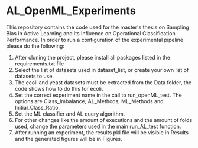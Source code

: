 # AL_OpenML_Experiments

This repository contains the code used for the master's thesis on Sampling Bias in Active Learning and its Influence on Operational Classification Performance. 
In order to run a configuration of the experimental pipeline please do the following:

1. After cloning the project, please install all packages listed in the requirements.txt file
2. Select the list of datasets used in dataset_list, or create your own list of datasets to use.
3. The ecoli and yeast datasets must be extracted from the Data folder, the code shows how to do this for ecoli.
4. Set the correct experiment name in the call to run_openML_test. The options are Class_Imbalance, AL_Methods, ML_Methods and Initial_Class_Ratio.
5. Set the ML classifier and AL query algorithm.
6. For other changes like the amount of executions and the amount of folds used, change the parameters used in the main run_AL_test function.
7. After running an experiment, the results pkl file will be visible in Results and the generated figures will be in Figures.
